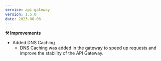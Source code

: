 ```yaml
---
service: api-gateway
version: 1.5.0
date: 2023-06-06
---
```




**⚒️ Improvements**
* Added DNS Caching
  * DNS Caching was added in the gateway to speed up requests and improve the stability of the API Gateway.

